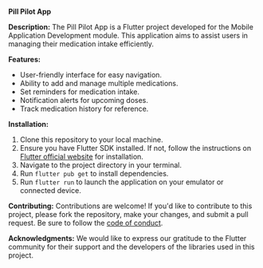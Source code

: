 **Pill Pilot App**

**Description:**
The Pill Pilot App is a Flutter project developed for the Mobile Application Development module. This application aims to assist users in managing their medication intake efficiently.

**Features:**
- User-friendly interface for easy navigation.
- Ability to add and manage multiple medications.
- Set reminders for medication intake.
- Notification alerts for upcoming doses.
- Track medication history for reference.

**Installation:**
1. Clone this repository to your local machine.
2. Ensure you have Flutter SDK installed. If not, follow the instructions on [Flutter official website](https://flutter.dev/docs/get-started/install) for installation.
3. Navigate to the project directory in your terminal.
4. Run `flutter pub get` to install dependencies.
5. Run `flutter run` to launch the application on your emulator or connected device.

**Contributing:**
Contributions are welcome! If you'd like to contribute to this project, please fork the repository, make your changes, and submit a pull request. Be sure to follow the [code of conduct](CODE_OF_CONDUCT.md).

**Acknowledgments:**
We would like to express our gratitude to the Flutter community for their support and the developers of the libraries used in this project.
